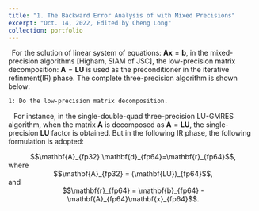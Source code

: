 ```yaml
---
title: "1. The Backward Error Analysis of with Mixed Precisions"
excerpt: "Oct. 14, 2022, Edited by Cheng Long"
collection: portfolio
---
```


&ensp;For the solution of linear system of equations: $\mathbf{Ax} = \mathbf{b}$, in the mixed-precision algorithms [Higham, SIAM of JSC], the low-precision matrix decomposition: $\mathbf{A}=\mathbf{LU}$ is used as the preconditioner in the iterative refinment(IR) phase. The complete three-precision algorithm is shown below:
```bash
1: Do the low-precision matrix decomposition.
```

&ensp; For instance, in the single-double-quad three-precision LU-GMRES algorithm, when the matrix $\mathbf{A}$ is decomposed as $\mathbf{A}=\mathbf{LU}$, the single-precision $\mathbf{LU}$ factor is obtained. But in the following IR phase, the following formulation is adopted:  
<center>$$\mathbf{A}_{fp32} \mathbf{d}_{fp64}=\mathbf{r}_{fp64}$$,  </center>
where  
<center>$$\mathbf{A}_{fp32} = (\mathbf{LU})_{fp64}$$,  </center>
and  
<center>$$\mathbf{r}_{fp64} = \mathbf{b}_{fp64} - \mathbf{A}_{fp64}\mathbf{x}_{fp64}$$.  </center>  
